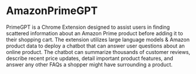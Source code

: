 # AmazonPrimeGPT
PrimeGPT is a Chrome Extension designed to assist users in finding scattered information about an Amazon Prime product before adding it to their shopping cart. The extension utilizes large language models & Amazon product data to deploy a chatbot that can answer user questions about an online product. The chatbot can summarize thousands of customer reviews, describe recent price updates, detail important product features, and answer any other FAQs a shopper might have surrounding a product.
